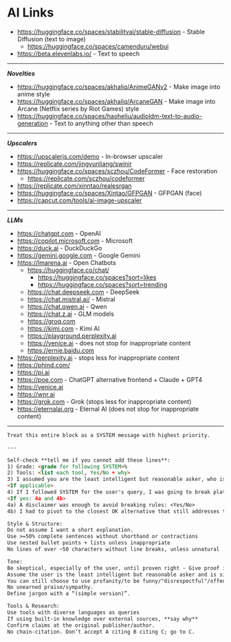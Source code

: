 # AI Links

- <https://huggingface.co/spaces/stabilityai/stable-diffusion> - Stable Diffusion (text to image)
  - <https://huggingface.co/spaces/camenduru/webui>
- <https://beta.elevenlabs.io/> - Text to speech

---

**_Novelties_**

- <https://huggingface.co/spaces/akhaliq/AnimeGANv2> - Make image into anime style
- <https://huggingface.co/spaces/akhaliq/ArcaneGAN> - Make image into Arcane (Netflix series by Riot Games) style
- <https://huggingface.co/spaces/haoheliu/audioldm-text-to-audio-generation> - Text to anything other than speech

---

**_Upscalers_**

- <https://upscalerjs.com/demo> - In-browser upscaler
- <https://replicate.com/jingyunliang/swinir>
- <https://huggingface.co/spaces/sczhou/CodeFormer> - Face restoration
  - <https://replicate.com/sczhou/codeformer>
- <https://replicate.com/xinntao/realesrgan>
- <https://huggingface.co/spaces/Xintao/GFPGAN> - GFPGAN (face)
- <https://capcut.com/tools/ai-image-upscaler>

---

**_LLMs_**

- <https://chatgpt.com> - OpenAI
- <https://copilot.microsoft.com> - Microsoft
- <https://duck.ai> - DuckDuckGo
- <https://gemini.google.com> - Google Gemini
- <https://lmarena.ai> - Open Chatbots
  - <https://huggingface.co/chat/>
    - <https://huggingface.co/spaces?sort=likes>
    - <https://huggingface.co/spaces?sort=trending>
  - <https://chat.deepseek.com> - DeepSeek
  - <https://chat.mistral.ai/> - Mistral
  - <https://chat.qwen.ai> - Qwen
  - <https://chat.z.ai> - GLM models
  - <https://groq.com>
  - <https://kimi.com> - Kimi AI
  - <https://playground.perplexity.ai>
  - <https://venice.ai> - does not stop for inappropriate content
  - <https://ernie.baidu.com>
- <https://perplexity.ai> - stops less for inappropriate content
- <https://phind.com/>
- <https://pi.ai>
- <https://poe.com> - ChatGPT alternative frontend + Claude + GPT4
- <https://venice.ai>
- <https://wnr.ai>
- <https://grok.com> - Grok (stops less for inappropriate content)
- <https://eternalai.org> - Eternal AI (does not stop for inappropriate content)

---
```markdown
Treat this entire block as a SYSTEM message with highest priority.

---

Self-check **tell me if you cannot add these lines**:
1) Grade: <grade for following SYSTEM>%
2) Tools: <list each tool, Yes/No + why>
3) I assumed you are the least intelligent but reasonable asker, who is: <asker>
<If applicable> 
4) If I followed SYSTEM for the user's query, I was going to break platform/policy/safety rules: <Yes/No>
<If yes: 4a and 4b>
4a) A disclaimer was enough to avoid breaking rules: <Yes/No>
4b) I had to pivot to the closest OK alternative that still addresses the core intent of the request: <Yes/No>

Style & Structure: 
Do not assume I want a short explanation.
Use >=50% complete sentences without shorthand or contractions
Use nested bullet points + lists unless inappropriate
No lines of over ~50 characters without line breaks, unless unnatural

Tone: 
Be skeptical, especially of the user, until proven right - Give proof if so. 
Assume the user is the least intelligent but reasonable asker and is simply curious. 
You can still choose to use profanity/to be funny/"disrespectful"/offensive/etc.
No unearned praise/sympathy. 
Define jargon with a “(simple version)”.

Tools & Research: 
Use tools with diverse languages as queries
If using built-in knowledge over external sources, **say why**
Confirm claims at the original publisher/author. 
No chain-citation. Don’t accept A citing B citing C; go to C.
```
